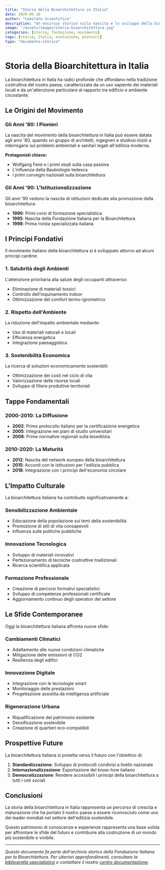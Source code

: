 ```yaml
---
title: "Storia della Bioarchitettura in Italia"
date: 2020-05-10
author: "Comitato Scientifico"
description: "Un excursus storico sulla nascita e lo sviluppo della bioarchitettura in Italia, dalle origini ai giorni nostri."
image: "/assets/images/storia-bioarchitettura.jpg"
categories: [storia, fondazione, movimento]
tags: [storia, Italia, evoluzione, pionieri]
type: "documento-storico"
---
```


# Storia della Bioarchitettura in Italia

La bioarchitettura in Italia ha radici profonde che affondano nella tradizione costruttiva del nostro paese, caratterizzata da un uso sapiente dei materiali locali e da un'attenzione particolare al rapporto tra edificio e ambiente circostante.

## Le Origini del Movimento

### Gli Anni '80: I Pionieri
La nascita del movimento della bioarchitettura in Italia può essere datata agli anni '80, quando un gruppo di architetti, ingegneri e studiosi iniziò a interrogarsi sui problemi ambientali e sanitari legati all'edilizia moderna.

**Protagonisti chiave:**
- Wolfgang Feist e i primi studi sulla casa passiva
- L'influenza della Baubiologie tedesca
- I primi convegni nazionali sulla bioarchitettura

### Gli Anni '90: L'Istituzionalizzazione
Gli anni '90 vedono la nascita di istituzioni dedicate alla promozione della bioarchitettura:

- **1990**: Primi corsi di formazione specialistica
- **1995**: Nascita della Fondazione Italiana per la Bioarchitettura
- **1998**: Prima rivista specializzata italiana

## I Principi Fondativi

Il movimento italiano della bioarchitettura si è sviluppato attorno ad alcuni principi cardine:

### 1. Salubrità degli Ambienti
L'attenzione prioritaria alla salute degli occupanti attraverso:
- Eliminazione di materiali tossici
- Controllo dell'inquinamento indoor
- Ottimizzazione del comfort termo-igrometrico

### 2. Rispetto dell'Ambiente
La riduzione dell'impatto ambientale mediante:
- Uso di materiali naturali e locali
- Efficienza energetica
- Integrazione paesaggistica

### 3. Sostenibilità Economica
La ricerca di soluzioni economicamente sostenibili:
- Ottimizzazione dei costi nel ciclo di vita
- Valorizzazione delle risorse locali
- Sviluppo di filiere produttive territoriali

## Tappe Fondamentali

### 2000-2010: La Diffusione
- **2002**: Primo protocollo italiano per la certificazione energetica
- **2005**: Integrazione nei piani di studio universitari
- **2008**: Prime normative regionali sulla bioedilizia

### 2010-2020: La Maturità
- **2012**: Nascita del network europeo della bioarchitettura
- **2015**: Accordi con le istituzioni per l'edilizia pubblica
- **2018**: Integrazione con i principi dell'economia circolare

## L'Impatto Culturale

La bioarchitettura italiana ha contribuito significativamente a:

### Sensibilizzazione Ambientale
- Educazione della popolazione sui temi della sostenibilità
- Promozione di stili di vita consapevoli
- Influenza sulle politiche pubbliche

### Innovazione Tecnologica
- Sviluppo di materiali innovativi
- Perfezionamento di tecniche costruttive tradizionali
- Ricerca scientifica applicata

### Formazione Professionale
- Creazione di percorsi formativi specialistici
- Sviluppo di competenze professionali certificate
- Aggiornamento continuo degli operatori del settore

## Le Sfide Contemporanee

Oggi la bioarchitettura italiana affronta nuove sfide:

### Cambiamenti Climatici
- Adattamento alle nuove condizioni climatiche
- Mitigazione delle emissioni di CO2
- Resilienza degli edifici

### Innovazione Digitale
- Integrazione con le tecnologie smart
- Monitoraggio delle prestazioni
- Progettazione assistita da intelligenza artificiale

### Rigenerazione Urbana
- Riqualificazione del patrimonio esistente
- Densificazione sostenibile
- Creazione di quartieri eco-compatibili

## Prospettive Future

La bioarchitettura italiana si proietta verso il futuro con l'obiettivo di:

1. **Standardizzazione**: Sviluppo di protocolli condivisi a livello nazionale
2. **Internazionalizzazione**: Esportazione del know-how italiano
3. **Democratizzazione**: Rendere accessibili i principi della bioarchitettura a tutti i ceti sociali

## Conclusioni

La storia della bioarchitettura in Italia rappresenta un percorso di crescita e maturazione che ha portato il nostro paese a essere riconosciuto come uno dei leader mondiali nel settore dell'edilizia sostenibile.

Questo patrimonio di conoscenze e esperienze rappresenta una base solida per affrontare le sfide del futuro e contribuire alla costruzione di un mondo più sostenibile e vivibile.

---

*Questo documento fa parte dell'archivio storico della Fondazione Italiana per la Bioarchitettura. Per ulteriori approfondimenti, consultare la [bibliografia specialistica](/archivio/bibliografia/) o contattare il nostro [centro documentazione](/contatti/).*